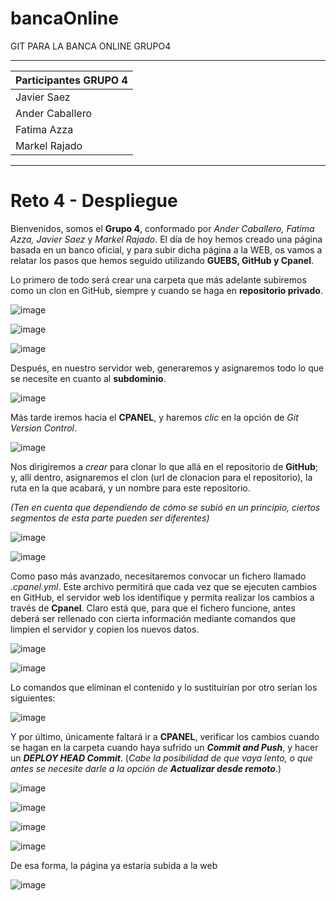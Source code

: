 # bancaOnline
GIT PARA LA BANCA ONLINE GRUPO4
___
| Participantes  GRUPO 4|
|---------------|
|Javier Saez |
|Ander Caballero |
|Fatima Azza |
|Markel Rajado |
---


# Reto 4 - Despliegue


Bienvenidos, somos el **Grupo 4**, conformado por _Ander Caballero, Fatima Azza, Javier Saez_ y _Markel Rajado_. El día de hoy hemos creado una página basada en un banco oficial, y para subir dicha página a la WEB, os vamos a relatar los pasos que hemos seguido utilizando **GUEBS, GitHub y Cpanel**.

Lo primero de todo será crear una carpeta que más adelante subiremos como un clon en GitHub, siempre y cuando se haga en **repositorio privado**.


![image](https://user-images.githubusercontent.com/95285796/212898026-f769683e-1775-49ff-8080-94444a378282.png)

![image](https://user-images.githubusercontent.com/95285796/212898120-3753184d-07ff-47f3-98e2-b6bfb05c4fe7.png)

![image](https://user-images.githubusercontent.com/95285796/212898141-6f120ecb-c982-4254-a03b-469ff5a5b3c6.png)








Después, en nuestro servidor web, generaremos y asignaremos todo lo que se necesite en cuanto al **subdominio**. 
 
![image](https://user-images.githubusercontent.com/95285796/212898195-afeef8b1-2bdf-4072-9cd1-a8c191330a13.png)


Más tarde iremos hacia el **CPANEL**, y haremos _clic_ en la opción de _Git Version Control_.

![image](https://user-images.githubusercontent.com/95285796/212898207-0cd7ea3d-5714-4081-a4ac-14ebb33951e0.png)








Nos dirigiremos a _crear_ para clonar lo que allá en el repositorio de **GitHub**; y, allí dentro, asignaremos el clon (url de clonacion para el repositorio), la ruta en la que acabará, y un nombre para este repositorio. 

_(Ten en cuenta que dependiendo de cómo se subió en un principio, ciertos segmentos de esta parte pueden ser diferentes)_

![image](https://user-images.githubusercontent.com/95285796/212898316-d85e265a-0f13-4e39-afe3-dae916a49d61.png)

![image](https://user-images.githubusercontent.com/95285796/212898328-5f7fc784-1948-42c8-a409-bc609b3a33a7.png)








Como paso más avanzado, necesitaremos convocar un fichero llamado _.cpanel.yml_. Este archivo permitirá que cada vez que se ejecuten cambios en GitHub, el servidor web los identifique y permita realizar los cambios a través de **Cpanel**. Claro está que, para que el fichero funcione, antes deberá ser rellenado con cierta información mediante comandos que limpien el servidor y copien los nuevos datos.

![image](https://user-images.githubusercontent.com/95285796/212898404-032473db-3910-49e6-b4c7-81d10c1b9bd1.png)

![image](https://user-images.githubusercontent.com/95285796/212898685-f95acc7c-48aa-445a-a41e-289bedbe062e.png)






Lo comandos que eliminan el contenido y lo sustituirían por otro serían los siguientes:

![image](https://user-images.githubusercontent.com/95285796/212898730-3914e4b0-844d-4f70-9eb6-d289dd4e8cfe.png)





Y por último, únicamente faltará ir a **CPANEL**, verificar los cambios cuando se hagan en la carpeta cuando haya sufrido un ***Commit and Push***, y hacer un ***DEPLOY HEAD Commit***. (_Cabe la posibilidad de que vaya lento, o que antes se necesite darle a la opción de_ ***Actualizar desde remoto***.)

![image](https://user-images.githubusercontent.com/95285796/212898756-c3a3304b-0c22-4d19-bfae-8ef7f7f31da5.png)

![image](https://user-images.githubusercontent.com/95285796/212898768-59ad6e8a-61d8-4b73-a692-f7eac3d93fcf.png)

![image](https://user-images.githubusercontent.com/95285796/212898800-5b924fa6-7f1b-4138-9d35-756ecee355c3.png)

![image](https://user-images.githubusercontent.com/95285579/213389207-22175620-ce18-41f4-b3d8-484bcd0a25c6.png)



De esa forma, la página ya estaría subida a la web

![image](https://user-images.githubusercontent.com/95285796/212898861-7a3f7afa-35c8-437c-ba66-0ac5d99dfcec.png)
